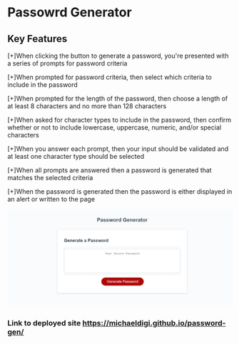# Passowrd Generator 

## Key Features

[+]When clicking the button to generate a password, you're presented with a series of prompts for password criteria

[+]When prompted for password criteria, then select which criteria to include in the password

[+]When prompted for the length of the password, then choose a length of at least 8 characters and no more than 128 characters

[+]When asked for character types to include in the password, then confirm whether or not to include lowercase, uppercase, numeric, and/or special characters

[+]When you answer each prompt, then your input should be validated and at least one character type should be selected

[+]When all prompts are answered then a password is generated that matches the selected criteria

[+]When the password is generated then the password is either displayed in an alert or written to the page

![Screenshot](screenshot/pgss.PNG)

### Link to deployed site https://michaeldigi.github.io/password-gen/
